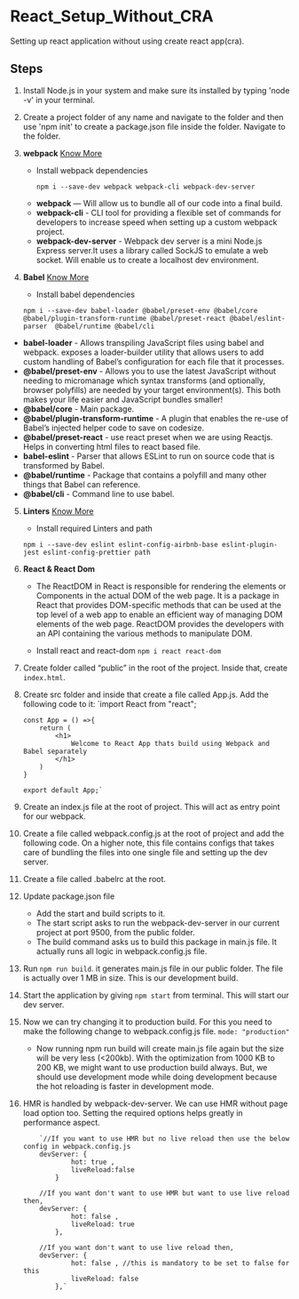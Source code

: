 # React_Setup_Without_CRA

Setting up react application without using create react app(cra).

## Steps

1. Install Node.js in your system and make sure its installed by typing 'node -v' in your terminal.
2. Create a project folder of any name and navigate to the folder and then use 'npm init' to create a package.json file inside the folder. Navigate to the folder.

3. **webpack**
   [Know More](https://github.com/ashutoshraj01/REACT_SETUP_W-O_CRA/blob/main/webpack.md)

   - Install webpack dependencies

     `npm i --save-dev webpack webpack-cli webpack-dev-server`

   * **webpack** — Will allow us to bundle all of our code into a final build.
   * **webpack-cli** - CLI tool for providing a flexible set of commands for developers to increase speed when setting up a custom webpack project.
   * **webpack-dev-server** - Webpack dev server is a mini Node.js Express server.It uses a library called SockJS to emulate a web socket. Will enable us to create a localhost dev environment.

4. **Babel**
   [Know More](https://github.com/ashutoshraj01/REACT_SETUP_W-O_CRA/blob/main/Babel.md)

   - Install babel dependencies

   `npm i --save-dev babel-loader @babel/preset-env @babel/core @babel/plugin-transform-runtime @babel/preset-react @babel/eslint-parser 
@babel/runtime @babel/cli`

- **babel-loader** - Allows transpiling JavaScript files using babel and webpack. exposes a loader-builder utility that allows users to add custom handling of Babel’s configuration for each file that it processes.
- **@babel/preset-env** - Allows you to use the latest JavaScript without needing to micromanage which syntax transforms (and optionally, browser polyfills) are needed by your target environment(s). This both makes your life easier and JavaScript bundles smaller!
- **@babel/core** - Main package.
- **@babel/plugin-transform-runtime** - A plugin that enables the re-use of Babel’s injected helper code to save on codesize.
- **@babel/preset-react** - use react preset when we are using Reactjs. Helps in converting html files to react based file.
- **babel-eslint** - Parser that allows ESLint to run on source code that is transformed by Babel.
- **@babel/runtime** - Package that contains a polyfill and many other things that Babel can reference.
- **@babel/cli** - Command line to use babel.

5.  **Linters**
    [Know More](https://github.com/ashutoshraj01/REACT_SETUP_W-O_CRA/blob/main/Linters.md)

    - Install required Linters and path

    `npm i --save-dev eslint eslint-config-airbnb-base eslint-plugin-jest eslint-config-prettier path`

6.  **React & React Dom**

    - The ReactDOM in React is responsible for rendering the elements or Components in the actual DOM of the web page. It is a package in React that provides DOM-specific methods that can be used at the top level of a web app to enable an efficient way of managing DOM elements of the web page. ReactDOM provides the developers with an API containing the various methods to manipulate DOM.

    - Install react and react-dom
      `npm i react react-dom`

7.  Create folder called “public” in the root of the project. Inside that, create `index.html`.
8.  Create src folder and inside that create a file called App.js. Add the following code to it:
    `import React from "react";

        const App = () =>{
            return (
                <h1>
                    Welcome to React App thats build using Webpack and Babel separately
                </h1>
            )
        }

        export default App;`

9.  Create an index.js file at the root of project. This will act as entry point for our webpack.

10. Create a file called webpack.config.js at the root of project and add the following code. On a higher note, this file contains configs that takes care of bundling the files into one single file and setting up the dev server.

11. Create a file called .babelrc at the root.

12. Update package.json file

    - Add the start and build scripts to it.
    - The start script asks to run the webpack-dev-server in our current project at port 9500, from the public folder.
    - The build command asks us to build this package in main.js file. It actually runs all logic in webpack.config.js file.

13. Run `npm run build`. it generates main.js file in our public folder. The file is actually over 1 MB in size. This is our development build.

14. Start the application by giving `npm start` from terminal. This will start our dev server.

15. Now we can try changing it to production build. For this you need to make the following change to webpack.config.js file.
    `mode: "production"`

    - Now running npm run build will create main.js file again but the size will be very less (<200kb).
      With the optimization from 1000 KB to 200 KB, we might want to use production build always. But, we should use development mode while doing development because the hot reloading is faster in development mode.

16. HMR is handled by webpack-dev-server. We can use HMR without page load option too. Setting the required options helps greatly in performance aspect.

            `//If you want to use HMR but no live reload then use the below config in webpack.config.js
            devServer: {
                    hot: true ,
                    liveReload:false
                }

            //If you want don't want to use HMR but want to use live reload then,
            devServer: {
                    hot: false ,
                    liveReload: true
                },

            //If you want don't want to use live reload then,
            devServer: {
                    hot: false , //this is mandatory to be set to false for this
                    liveReload: false
                },`
